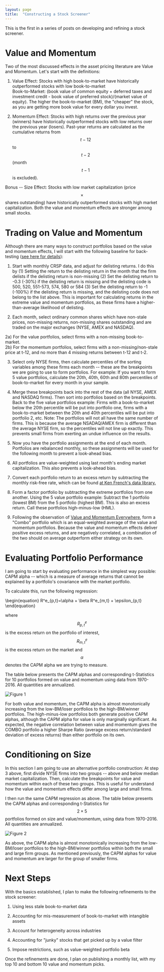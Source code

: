 ```yaml
---
layout: page
title:  "Constructing a Stock Screener"
---
```


This is the first in a series of posts on developing and refining a stock screener.

# Value and Momentum

Two of the most discussed effects in the asset pricing literature are Value and Momentum.
Let's start with the definitions:  <br />

1) Value Effect: Stocks with high book-to-market have historically outperformed stocks with low book-to-market  <br />
Book-to-Market: (book value of common equity + deferred taxes and investment credit - book value of preferred stock)/(market value of equity).  The higher the book-to-market (BM), the "cheaper" the stock, as you are getting more book value for every dollar you invest.  <br />

2) Momentum Effect: Stocks with high returns over the previous year (winners) have historically outperformed stocks with low returns over the previous year (losers). Past-year returns are calculated as the cumulative returns from $$t-12$$ to $$t-2$$ (month $$t-1$$ is excluded). <br />

Bonus -- Size Effect: Stocks with low market capitalization (price $$ \times $$ shares outstanding) have historically outperformed stocks with high market capitalization.  Both the value and momentum effects are stronger among small stocks. <br />

# Trading on Value and Momentum

Although there are many ways to construct portfolios based on the value and momentum effects, I will start with the following baseline for back-testing (<a href="https://papers.ssrn.com/sol3/papers.cfm?abstract_id=2961979" title="b1">see here for details</a>):

1) Start with monthly CRSP data, and adjust for delisting returns.  I do this by (1) Setting the return to the delisting return in the month that the firm delists if the delisting return is non-missing (2) Set the delisting return to -0.3 (-30%) if the delisting return is missing and the delisting code is 500, 520, 551-573, 574, 580 or 584 (3) Set the delisting return to -1 (-100%) if the delisting return is missing, and the delisting code does not belong to the list above.  This is important for calculating returns in the extreme value and momentum portfolios, as these firms have a higher-than-average likelihood of delisting.

2) Each month, select ordinary common shares which have non-stale prices, non-missing returns, non-missing shares outstanding and are traded on the major exchanges (NYSE, AMEX and NASDAQ). 

2a) For the value portfolios, select firms with a non-missing book-to-market.  
2b) For the momentum portfolios, select firms with a non-missing/non-stale price at t-12, and no more than 4 missing returns between t-12 and t-2.

3) Select only NYSE firms, then calculate percentiles of the sorting variables among these firms each month -- these are the breakpoints we are going to use to form portfolios.  For example: If you want to form 5 value portfolios, calculate the 20th, 40th, 60th and 80th percentiles of book-to-market for every month in your sample.

4) Merge these breakpoints back into the rest of the data (all NYSE, AMEX and NASDAQ firms).  Then sort into portfolios based on the breakpoints.  Back to the five  value portfolios example: Firms with a book-to-market below the 20th percentile will be put into portfolio one, firms with a book-to-market between the 20th and 40th percentiles will be put into portfolio 2, etc. 
Note: The portfolios will not all have the same number of firms.  This is because the average NSADAQ/AMEX firm is different than the average NYSE firm, so the percentiles will not line up exactly.  This prevents small firms from exerting an undue influence on the results.

5) Now you have the portfolio assignments at the end of each month.  Portfolios are rebalanced monthly, so these assignments will be used for the following month to prevent a look-ahead bias.  

6) All portfolios are value-weighted using last month's ending market capitalization.  This also prevents a look-ahead bias.

7) Convert each portfolio return to an excess return by subtracting the monthly risk-free rate, which can be found <a href="http://mba.tuck.dartmouth.edu/pages/faculty/ken.french/data_library.html" title="b2">at Ken French's data library.</a>

8) Form a factor portfolio by subtracting the extreme portfolios from one another.  Using the 5 value portfolio example: Subtract the 1 portfolio (lowest BM) from the 5 portfolio (highest BM).  This is also an excess return.  Call these portfolios high-minus-low (HML).

9) Following the observation of <a href="http://pages.stern.nyu.edu/~lpederse/papers/ValMomEverywhere.pdf" title="b2">Value and Momentum Everywhere</a>, form a "Combo" portfolio which is an equal-weighted average of the value and momentum portfolios.  Because the value and momentum effects deliver positive excess returns, and are negatively correlated, a combination of the two should on average outperform either strategy on its own.

# Evaluating Portfolio Performance

I am going to start by evaluating performance in the simplest way possible: CAPM alpha -- which is a measure of average returns that cannot be explained by a portfolio's covariance with the market portfolio. 

To calculate this, run the following regression:

\begin{equation}
R^e_{p,t}=\alpha + \beta R^e_{m,t} + \epsilon_{p,t}
\end{equation}

where $$R^e_{p,t}$$ is the excess return on the portfolio of interest, $$R^e_{m,t}$$ is the excess return on the market and $$\alpha$$ denotes the CAPM alpha we are trying to measure.  

The table below presents the CAPM alphas and corresponding t-Statistics for 10 portfolios formed on value and momentum using data from 1970-2016. All quantities are annualized.

![Figure 1](/Post_Images/2_1_2018/table1.PNG)

For both value and momentum, the CAPM alpha is almost monotonically increasing from the low-BM/loser portfolios to the high-BM/winner portfolios.  The high-minus-low portfolios both generate positive CAPM alphas, although the CAPM alpha for value is only marginally significant.  As expected, the negative correlation between value and momentum gives the COMBO portfolio a higher Sharpe Ratio (average excess return/standard deviation of excess returns) than either portfolio on its own.

# Conditioning on Size

In this section I am going to use an alternative portfolio construction: At step 3 above, first divide NYSE firms into two groups -- above and below median market capitalization.  Then, calculate the breakpoints for value and momentum within each of these two groups.  This is useful for understand how the value and momentum effects differ among large and small firms.

I then run the same CAPM regression as above.  The table below presents the CAPM alphas and corresponding t-Statistics for $$ 2 \times 5 $$ portfolios formed on size and value/momentum, using data from 1970-2016.  All quantities are annualized.

![Figure 2](/Post_Images/2_1_2018/table2.PNG)


As above, the CAPM alpha is almost monotonically increasing from the low-BM/loser portfolios to the high-BM/winner portfolios within both the small and large firm groups.  As mentioned previously, the CAPM alphas for value and momentum are larger for the group of smaller firms. 


# Next Steps

With the basics established, I plan to make the following refinements to the stock screener:

1) Using less stale book-to-market data

2) Accounting for mis-measurement of book-to-market with intangible assets

3) Account for heterogeneity across industries

4) Accounting for "junky" stocks that get picked up by a value filter

5) Impose restrictions, such as value-weighted portfolio beta 

Once the refinements are done, I plan on publishing a monthly list, with my top 10 and bottom 10 value and momentum picks.




